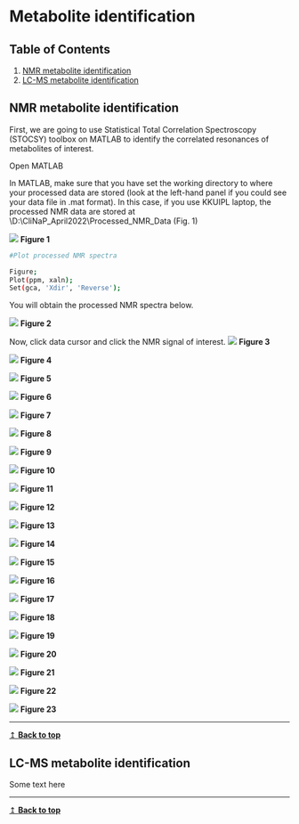 # Metabolite identification

## Table of Contents
1. [NMR metabolite identification](#nmr)
2. [LC-MS metabolite identification](#lcms)

## NMR metabolite identification <a name="nmr"></a>
First, we are going to use Statistical Total Correlation Spectroscopy (STOCSY) toolbox on MATLAB to identify the correlated resonances of metabolites of interest.

Open MATLAB

In MATLAB, make sure that you have set the working directory to where your processed data are stored (look at the left-hand panel if you could see your data file in .mat format). In this case, if you use KKUIPL laptop, the processed NMR data are stored at \D:\CliNaP_April2022\Processed_NMR_Data (Fig. 1)

![](Figures/0.jpg)
**Figure 1**

```bash 
#Plot processed NMR spectra

Figure;
Plot(ppm, xaln);
Set(gca, 'Xdir', 'Reverse');
```
You will obtain the processed NMR spectra below.

![](Figures/2.jpg)
**Figure 2**

Now, click data cursor and click the NMR signal of interest. 
![](Figures/3.jpg)
**Figure 3**

![](Figures/4.jpg)
**Figure 4**

![](Figures/5.jpg)
**Figure 5**

![](Figures/6.jpg)
**Figure 6**

![](Figures/7.jpg)
**Figure 7**

![](Figures/8.jpg)
**Figure 8**

![](Figures/9.jpg)
**Figure 9**

![](Figures/10.jpg)
**Figure 10**

![](Figures/11.jpg)
**Figure 11**

![](Figures/12.jpg)
**Figure 12**

![](Figures/13.jpg)
**Figure 13**

![](Figures/14.jpg)
**Figure 14**

![](Figures/15.jpg)
**Figure 15**

![](Figures/16.jpg)
**Figure 16**

![](Figures/17.jpg)
**Figure 17**

![](Figures/18.jpg)
**Figure 18**

![](Figures/19.jpg)
**Figure 19**

![](Figures/20.jpg)
**Figure 20**

![](Figures/21.jpg)
**Figure 21**

![](Figures/22.jpg)
**Figure 22**

![](Figures/23.jpg)
**Figure 23**

---
[↥ **Back to top**](#top)

## LC-MS metabolite identification <a name="lcms"></a>
Some text here

---
[↥ **Back to top**](#top)
